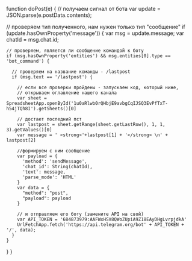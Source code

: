 function doPost(e) {
  // получаем сигнал от бота
  var update = JSON.parse(e.postData.contents);
  
  // проверяем тип полученного, нам нужен только тип "сообщение"
  if (update.hasOwnProperty('message')) {
    var msg = update.message;
    var chatId = msg.chat.id;
    
    // проверяем, является ли сообщение командой к боту
    if (msg.hasOwnProperty('entities') && msg.entities[0].type == 'bot_command') {
      
      // проверяем на название команды - /lastpost
      if (msg.text == '/lastpost') {
        
        // если все проверки пройдены - запускаем код, который ниже, 
        // открываем оглавление нашего канала 
        var sheet =  SpreadsheetApp.openById('1u0aRlwb0rQHbjE9avbgCqIJSQ3EvPfTxT-h54jTQh8I').getSheets()[0]
        
        // достает последний пст
        var lastpost = sheet.getRange(sheet.getLastRow(), 1, 1,  3).getValues()[0]
        var message = ' <strong>'+lastpost[1] + '</strong> \n' + lastpost[2]
        
        //формируем с ним сообщение
        var payload = {
          'method': 'sendMessage',
          'chat_id': String(chatId),
          'text': message,
          'parse_mode': 'HTML'
        }     
        var data = {
          "method": "post",
          "payload": payload
        }
        
        // и отправляем его боту (замените API на свой)
        var API_TOKEN = '684873979:AAFWxHSV8QWoZUpiA9Z18EAyDHgLvrpjdkA'
        UrlFetchApp.fetch('https://api.telegram.org/bot' + API_TOKEN + '/', data);
      }
    }
  }
}
